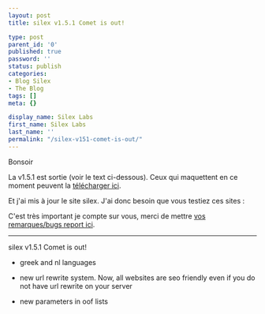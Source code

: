 ```yaml
---
layout: post
title: silex v1.5.1 Comet is out!

type: post
parent_id: '0'
published: true
password: ''
status: publish
categories:
- Blog Silex
- The Blog
tags: []
meta: {}

display_name: Silex Labs
first_name: Silex Labs
last_name: ''
permalink: "/silex-v151-comet-is-out/"
---
```


Bonsoir

La v1.5.1 est sortie (voir le text ci-dessous). Ceux qui maquettent en ce moment peuvent la [télécharger ici](https://sourceforge.net/projects/silex/files/server/SILEX%20v1/silex_server-v1.5.1.zip/download).

Et j'ai mis à jour le site silex. J'ai donc besoin que vous testiez ces sites
:  







C'est très important je compte sur vous, merci de mettre [vos remarques/bugs report ici](http://silex.hoyau.info/forum/viewtopic.php?f=5&t=444).

___________________________

silex v1.5.1 Comet is out!  
- greek and nl languages  

- new url rewrite system. Now, all websites are seo friendly even if you do not have url rewrite on your server  
- new parameters in oof lists
